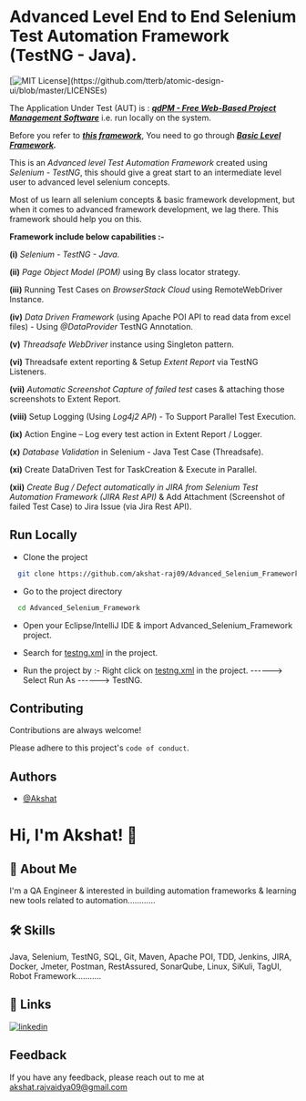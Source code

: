 
# Advanced Level End to End Selenium Test Automation Framework (TestNG - Java).
[![MIT License](https://img.shields.io/apm/l/atomic-design-ui.svg?)](https://github.com/tterb/atomic-design-ui/blob/master/LICENSEs)

The Application Under Test (AUT) is : ***[qdPM - Free Web-Based Project Management Software](https://qdpm.net/)*** i.e. run locally on the system.

Before you refer to ***[this framework](https://github.com/akshat-raj09/Advanced_Selenium_Framework/tree/master/Advanced_Selenium_Test_Automation_Framework)***, You need to go through ***[Basic Level Framework](https://github.com/akshat-raj09/Selenium_Java_NAL/tree/master/ScreenerTest).***

This is an *Advanced level Test Automation Framework* created using *Selenium - TestNG*, this should give a great start to an intermediate level user to advanced level selenium concepts.

Most of us learn all selenium concepts & basic framework development, but when it comes to advanced framework development, we lag there. This framework should help you on this.

**Framework include below capabilities :-**

**(i)** *Selenium - TestNG - Java.*

**(ii)** *Page Object Model (POM)* using By class locator strategy.

**(iii)** Running Test Cases on *BrowserStack Cloud* using RemoteWebDriver Instance.

**(iv)** *Data Driven Framework* (using Apache POI API to read data from excel files) - Using *@DataProvider* TestNG Annotation.

**(v)** *Threadsafe WebDriver* instance using Singleton pattern.

**(vi)** Threadsafe extent reporting & Setup *Extent Report* via TestNG Listeners.

**(vii)** *Automatic Screenshot Capture of failed test* cases & attaching those screenshots to Extent Report.

**(viii)** Setup Logging (Using *Log4j2 API*) - To Support Parallel Test Execution.

**(ix)** Action Engine – Log every test action in Extent Report / Logger.

**(x)** *Database Validation* in Selenium - Java Test Case (Threadsafe).

**(xi)** Create DataDriven Test for TaskCreation & Execute in Parallel.

**(xii)** *Create Bug / Defect automatically in JIRA from Selenium Test Automation Framework (JIRA Rest API)* & Add Attachment (Screenshot of failed Test Case) to Jira Issue (via Jira Rest API).

## Run Locally

- Clone the project

```bash
  git clone https://github.com/akshat-raj09/Advanced_Selenium_Framework
```

- Go to the project directory

```bash
  cd Advanced_Selenium_Framework
```

- Open your Eclipse/IntelliJ IDE & import Advanced_Selenium_Framework project.

- Search for [testng.xml](https://github.com/akshat-raj09/Advanced_Selenium_Framework/blob/master/Advanced_Selenium_Test_Automation_Framework/testng.xml) in the project.

- Run the  project by :- Right click on [testng.xml](https://github.com/akshat-raj09/Advanced_Selenium_Framework/blob/master/Advanced_Selenium_Test_Automation_Framework/testng.xml) in the project. ------> Select Run As ------> TestNG.
    
## Contributing

Contributions are always welcome!

Please adhere to this project's `code of conduct`.

  
## Authors

- [@Akshat](https://www.github.com/akshat-raj09)

# Hi, I'm Akshat! 👋
  
## 🚀 About Me
I'm a QA Engineer & interested in building automation frameworks & learning new tools related to automation............

## 🛠 Skills
Java, Selenium, TestNG, SQL, Git, Maven, Apache POI, TDD, Jenkins, JIRA, Docker, Jmeter, Postman, RestAssured, SonarQube, Linux, SiKuli, TagUI, Robot Framework...........

## 🔗 Links
[![linkedin](https://img.shields.io/badge/linkedin-0A66C2?style=for-the-badge&logo=linkedin&logoColor=white)](https://www.linkedin.com/in/akshat009)
## Feedback

If you have any feedback, please reach out to me at akshat.rajvaidya09@gmail.com
